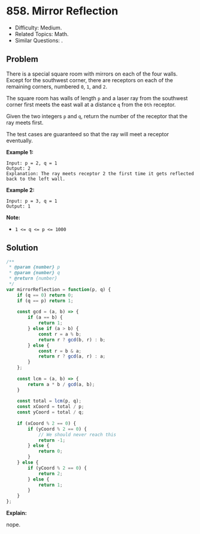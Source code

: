 # 858. Mirror Reflection

- Difficulty: Medium.
- Related Topics: Math.
- Similar Questions: .

## Problem

There is a special square room with mirrors on each of the four walls. Except for the southwest corner, there are receptors on each of the remaining corners, numbered `0`, `1`, and `2`.

The square room has walls of length `p` and a laser ray from the southwest corner first meets the east wall at a distance `q` from the `0th` receptor.

Given the two integers `p` and `q`, return the number of the receptor that the ray meets first.

The test cases are guaranteed so that the ray will meet a receptor eventually.


**Example 1:**

```
Input: p = 2, q = 1
Output: 2
Explanation: The ray meets receptor 2 the first time it gets reflected back to the left wall.
```

**Example 2:**

```
Input: p = 3, q = 1
Output: 1
```

**Note:**

- `1 <= q <= p <= 1000`

## Solution

```javascript
/**
 * @param {number} p
 * @param {number} q
 * @return {number}
 */
var mirrorReflection = function(p, q) {
    if (q == 0) return 0;
    if (q == p) return 1;
    
    const gcd = (a, b) => {
        if (a == b) {
            return 1;
        } else if (a > b) {
            const r = a % b;
            return r ? gcd(b, r) : b;
        } else {
            const r = b & a;
            return r ? gcd(a, r) : a;
        }
    };
    
    const lcm = (a, b) => {
        return a * b / gcd(a, b);
    }
    
    const total = lcm(p, q);
    const xCoord = total / p;
    const yCoord = total / q;
    
    if (xCoord % 2 == 0) {
        if (yCoord % 2 == 0) {
            // We should never reach this
            return -1;
        } else {
            return 0;
        }
    } else {
        if (yCoord % 2 == 0) {
            return 2;
        } else {
            return 1;
        }
    }
};
```

**Explain:**

nope.

